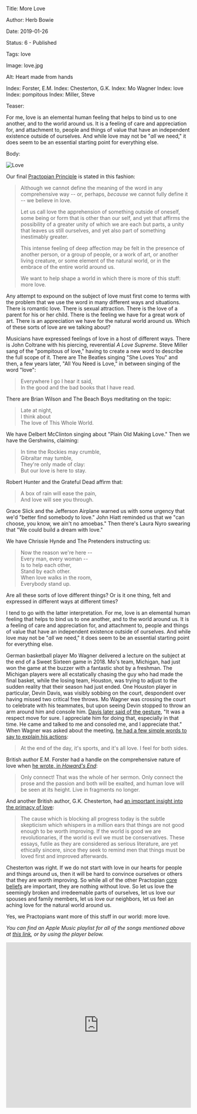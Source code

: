 Title:  More Love

Author: Herb Bowie

Date:   2019-01-26

Status: 6 - Published

Tags:   love

Image:  love.jpg

Alt:    Heart made from hands

Index:  Forster, E.M. 
Index:  Chesterton, G.K. 
Index:  Mo Wagner
Index:  love
Index:  pompitous
Index:  Miller, Steve

Teaser: 
 
For me, love is an elemental human feeling that helps to bind us to one another, and to the world around us. It is a feeling of care and appreciation for, and attachment to, people and things of value that have an independent existence outside of ourselves. And while love may not be "*all* we need," it does seem to be an essential starting point for everything else.

Body:

<p><img src="../images/love.jpg" alt="Love" title="Love" /></p>

Our final [Practopian Principle][principles] is stated in this fashion:

> Although we cannot define the meaning of the word in any comprehensive way -- or, perhaps, *because* we cannot fully define it -- we believe in love. 
> 
> Let us call love the apprehension of something outside of oneself, some being or form that is other than our self, and yet that affirms the possibility of a greater unity of which we are each but parts, a unity that leaves us still ourselves, and yet also part of something inestimably greater. 
> 
> This intense feeling of deep affection may be felt in the presence of another person, or a group of people, or a work of art, or another living creature, or some element of the natural world, or in the embrace of the entire world around us. 
> 
> We want to help shape a world in which there is more of this stuff: more love.

Any attempt to expound on the subject of love must first come to terms with the problem that we use the word in many different ways and situations. There is romantic love. There is sexual attraction. There is the love of a parent for his or her child. There is the feeling we have for a great work of art. There is an appreciation we have for the natural world around us. Which of these sorts of love are we talking about? 

Musicians have expressed feelings of love in a host of different ways. There is John Coltrane with his piercing, reverential *A Love Supreme*. Steve Miller sang of the "pompitous of love," having to create a new word to describe the full scope of it. There are The Beatles singing "She Loves You" and then, a few years later, "All You Need is Love," in between singing of the word "love":

> Everywhere I go I hear it said,  
> In the good and the bad books that I have read.

There are Brian Wilson and The Beach Boys meditating on the topic:

> Late at night,   
> I think about   
> The love of This Whole World. 

We have Delbert McClinton singing about "Plain Old Making Love." Then we have the Gershwins, claiming:

> In time the Rockies may crumble,  
> Gibraltar may tumble,  
> They're only made of clay:  
> But our love is here to stay.

Robert Hunter and the Grateful Dead affirm that:

> A box of rain will ease the pain,  
> And love will see you through.  

Grace Slick and the Jefferson Airplane warned us with some urgency that we'd "better find somebody to love." John Hiatt reminded us that we "can choose, you know, we ain't no amoebas." Then there's Laura Nyro swearing that "We could build a dream with love."

We have Chrissie Hynde and The Pretenders instructing us:

> Now the reason we're here --  
> Every man, every woman --   
> Is to help each other,  
> Stand by each other.  
> When love walks in the room,  
> Everybody stand up.

Are all these sorts of love different things? Or is it one thing, felt and expressed in different ways at different times? 

I tend to go with the latter interpretation. For me, love is an elemental human feeling that helps to bind us to one another, and to the world around us. It is a feeling of care and appreciation for, and attachment to, people and things of value that have an independent existence outside of ourselves. And while love may not be "*all* we need," it does seem to be an essential starting point for everything else.  

German basketball player Mo Wagner delivered a lecture on the subject at the end of a Sweet Sixteen game in 2018. Mo's team, Michigan, had just won the game at the buzzer with a fantastic shot by a freshman. The Michigan players were all ecstatically chasing the guy who had made the final basket, while the losing team, Houston, was trying to adjust to the sudden reality that their season had just ended. One Houston player in particular, Devin Davis, was visibly sobbing on the court, despondent over having missed two critical free throws. Mo Wagner was crossing the court to celebrate with his teammates, but upon seeing Devin stopped to throw an arm around him and console him. [Davis later said of the gesture][davis], "It was a respect move for sure. I appreciate him for doing that, especially in that time. He came and talked to me and consoled me, and I appreciate that." When Wagner was asked about the meeting, [he had a few simple words to say to explain his actions][mo]: 

> At the end of the day, it's sports, and it's all love. I feel for both sides.

British author E.M. Forster had a handle on the comprehensive nature of love when [he wrote, in *Howard's End*][em]:  
 
> Only connect! That was the whole of her sermon. Only connect the prose and the passion and both will be exalted, and human love will be seen at its height. Live in fragments no longer.

And another British author, G.K. Chesterton, had [an important insight into the primacy of love][gk]:   
 
> The cause which is blocking all progress today is the subtle skepticism which whispers in a million ears that things are not good enough to be worth improving. If the world is good we are revolutionaries, if the world is evil we must be conservatives. These essays, futile as they are considered as serious literature, are yet ethically sincere, since they seek to remind men that things must be loved first and improved afterwards. 

Chesterton was right. If we do not start with love in our hearts for people and things around us, then it will be hard to convince ourselves or others that they are worth improving.  So while all of the other Practopian [core beliefs][core] are important, they are nothing without love. So let us love the seemingly broken and irredeemable parts of ourselves, let us love our spouses and family members, let us love our neighbors, let us feel an aching love for the natural world around us. 

Yes, we Practopians want more of this stuff in our world: more love. 

*You can find an Apple Music playlist for all of the songs mentioned above at [this link](https://itunes.apple.com/us/playlist/practopians-love/pl.u-aZb0BWxtzoZqj), or by using the player below.*  

<iframe allow="autoplay *; encrypted-media *;" frameborder="0" height="450" style="width:100%;max-width:660px;overflow:hidden;background:transparent;" sandbox="allow-forms allow-popups allow-same-origin allow-scripts allow-storage-access-by-user-activation allow-top-navigation-by-user-activation" src="https://embed.music.apple.com/us/playlist/practopians-love/pl.u-aZb0BWxtzoZqj"></iframe>

[coltrane]: https://en.wikipedia.org/wiki/A_Love_Supreme

[core]: https://www.Practopian.org/core/core-clusters.html

[davis]: https://theundefeated.com/features/michigans-moritz-wagners-thoughtful-gesture-shows-that-sports-is-all-love/

[em]: https://www.Practopian.org/quotes/only-connect.html

[gk]: https://www.Practopian.org/quotes/the-cause-which-is-blocking-all-progress.html

[mo]: https://mgoblue.com/news/2018/3/18/mens-basketball-poole-party-behind-the-game-winning-shot-that-has-michigan-moving-on.aspx

[principles]: https://www.Practopian.org/core/principles.html
